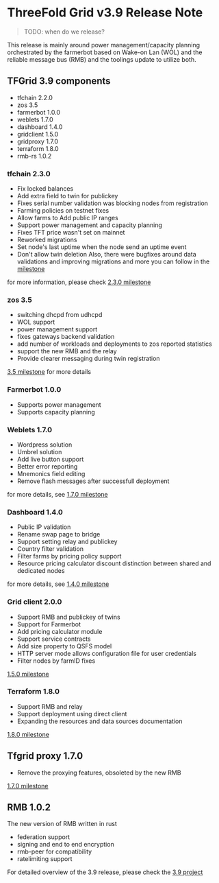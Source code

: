 # ThreeFold Grid v3.9 Release Note

> TODO: when do we release?

This release is mainly around power management/capacity planning orchestrated by the farmerbot based on Wake-on Lan (WOL) and the reliable message bus (RMB) and the toolings update to utilize both.

## TFGrid 3.9 components

- tfchain 2.2.0
- zos 3.5
- farmerbot 1.0.0
- weblets 1.7.0
- dashboard 1.4.0
- gridclient 1.5.0
- gridproxy 1.7.0
- terraform 1.8.0
- rmb-rs 1.0.2


### tfchain 2.3.0
- Fix locked balances
- Add extra field to twin for publickey
- Fixes serial number validation was blocking nodes from registration
- Farming policies on testnet fixes
- Allow farms to Add public IP ranges
- Support power management and capacity planning 
- Fixes TFT price wasn't set on mainnet
- Reworked migrations
- Set node's last uptime when the node send an uptime event
- Don't allow twin deletion
Also, there were bugfixes around data validations and improving migrations and more you can follow in the [milestone](https://github.com/threefoldtech/tfchain/milestone/11) 

for more information, please check [2.3.0 milestone](https://github.com/threefoldtech/tfchain/milestone/11)

### zos 3.5

- switching dhcpd from udhcpd
- WOL support
- power management support
- fixes gateways backend validation
- add number of workloads and deployments to zos reported statistics
- support the new RMB and the relay
- Provide clearer messaging during twin registration

[3.5 milestone](https://github.com/threefoldtech/zos/milestone/12) for more details

### Farmerbot 1.0.0

- Supports power management
- Supports capacity planning

### Weblets 1.7.0

- Wordpress solution
- Umbrel solution
- Add live button support
- Better error reporting
- Mnemonics field editing
- Remove flash messages after successfull deployment

for more details, see [1.7.0 milestone](https://github.com/threefoldtech/grid_weblets/milestone/9)

### Dashboard 1.4.0

- Public IP validation
- Rename swap page to bridge
- Support setting relay and publickey 
- Country filter validation 
- Filter farms by pricing policy support 
- Resource pricing calculator discount distinction between shared and dedicated nodes

for more details, see [1.4.0 milestone](https://github.com/threefoldtech/tfgrid_dashboard/milestone/13)

### Grid client 2.0.0

- Support RMB and publickey of twins
- Support for Farmerbot 
- Add pricing calculator module
- Support service contracts
- Add size property to QSFS model
- HTTP server mode allows configuration file for user credentials
- Filter nodes by farmID fixes


[1.5.0 milestone](https://github.com/threefoldtech/grid3_client_ts/milestone/15)

### Terraform 1.8.0

- Support RMB and relay
- Support deployment using direct client 
- Expanding the resources and data sources documentation

[1.8.0 milestone](https://github.com/threefoldtech/terraform-provider-grid/milestone/6)




## Tfgrid proxy 1.7.0

- Remove the proxying features, obsoleted by the new RMB

[1.7.0 milestone](https://github.com/threefoldtech/tfgridclient_proxy/milestone/6)


## RMB 1.0.2

The new version of RMB written in rust
- federation support
- signing and end to end encryption
- rmb-peer for compatibility 
- ratelimiting support 


For detailed overview of the 3.9 release, please check the [3.9 project](https://github.com/orgs/threefoldtech/projects/172)